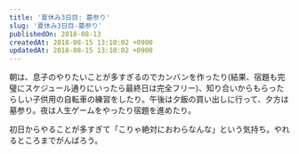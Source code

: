 ```yaml
---
title: '夏休み3日目: 墓参り'
slug: '夏休み3日目-墓参り'
publishedOn: 2018-08-13
createdAt: 2018-08-15 13:10:02 +0900
updatedAt: 2018-08-15 13:10:02 +0900
---
```

朝は、息子のやりたいことが多すぎるのでカンバンを作ったり(結果、宿題も完璧にスケジュール通りにいったら最終日は完全フリー)、知り合いからもらったらしい子供用の自転車の練習をしたり。午後は夕飯の買い出しに行って、夕方は墓参り。夜は人生ゲームをやったり宿題を進めたり。

初日からやることが多すぎて「こりゃ絶対におわらなんな」という気持ち。やれるところまでがんばろう。
